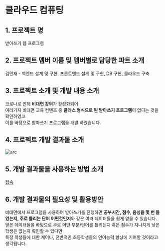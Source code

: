 
# 클라우드 컴퓨팅

## 1. 프로젝트 명
받아쓰기 웹 프로그램

## 2. 프로젝트 멤버 이름 및 멤버별로 담당한 파트 소개
김민재 - 백엔드 설계 및 구현, 프론트엔드 설계 및 구현, DB 구현, 클라우드 구축

## 3. 프로젝트 소개 및 개발 내용 소개
코로나로 인해 **비대면 강의**가 활성화되어   
여러가지 비대면 교육 컨텐츠 중 **클래스 형식으로 된 받아쓰기 프로그램**이 없다는 것을 확인하였고   
이를 바탕으로 받아쓰기 프로그램을 개발 하였습니다.

## 4. 프로젝트 개발 결과물 소개
![arc](https://user-images.githubusercontent.com/57057158/101543160-34bd9380-39e7-11eb-9569-6aa17c411c3e.png)

## 5. 개발 결과물을 사용하는 방법 소개
[접속](http://54.226.97.238/)

## 6. 개발 결과물의 필요성 및 활용방안
비대면에서 프로그램을 사용하여 받아쓰기를 진행하면
**공부시간, 점수, 음성을 몇 번 들었는지, 주로 틀리는 단어 어떤것인지**와 같은 여러 데이터들을 쉽게 얻을 수 있습니다.   
얻은 데이터들을 바탕으로 주로 어떤 부분/단어를 틀리는지 혹은 점수가 지나치게 낮은 학생은 없는지 확인할 수 있다면   
특정 학생들에 대한 케어나, 전반적인 초등학생들의 언어능력 향상에 기여할 것이라고 생각됩니다.   
